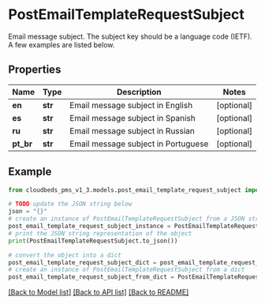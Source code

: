 # PostEmailTemplateRequestSubject

Email message subject. The subject key should be a language code (IETF). A few examples are listed below.

## Properties

Name | Type | Description | Notes
------------ | ------------- | ------------- | -------------
**en** | **str** | Email message subject in English | [optional] 
**es** | **str** | Email message subject in Spanish | [optional] 
**ru** | **str** | Email message subject in Russian | [optional] 
**pt_br** | **str** | Email message subject in Portuguese | [optional] 

## Example

```python
from cloudbeds_pms_v1_3.models.post_email_template_request_subject import PostEmailTemplateRequestSubject

# TODO update the JSON string below
json = "{}"
# create an instance of PostEmailTemplateRequestSubject from a JSON string
post_email_template_request_subject_instance = PostEmailTemplateRequestSubject.from_json(json)
# print the JSON string representation of the object
print(PostEmailTemplateRequestSubject.to_json())

# convert the object into a dict
post_email_template_request_subject_dict = post_email_template_request_subject_instance.to_dict()
# create an instance of PostEmailTemplateRequestSubject from a dict
post_email_template_request_subject_from_dict = PostEmailTemplateRequestSubject.from_dict(post_email_template_request_subject_dict)
```
[[Back to Model list]](../README.md#documentation-for-models) [[Back to API list]](../README.md#documentation-for-api-endpoints) [[Back to README]](../README.md)


